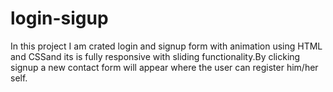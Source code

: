 # login-sigup
In this project I am crated login and signup form with animation using HTML and CSSand its is fully responsive with sliding functionality.By clicking signup a new contact form will appear where the user can register him/her self.
